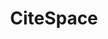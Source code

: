 ---
authors: 'Chaomei Chen '
description: CiteSpace generates interactive visualizations of structural and temporal
  patterns and trends of a scientific field. It facilitates a systematic review of
  a knowledge domain through an in-depth visual analytic process. It can process citation
  data from popular sources such as the Web of Science, Scopus, Dimensions, and the
  Lens. CiteSpace also supports basic visual analytic functions for datasets without
  citation-related information, for example, PubMed, CNKI, ProQuest Dissertations
  and Theses. CiteSpace reveals how a field of research has evolved, what intellectual
  turning points are evident along a critical path, and what topics have attracted
  attention. CiteSpace can be applied repeatedly so as to track the development of
  a field closely and extensively.
documentation: http://cluster.ischool.drexel.edu/~cchen/citespace/tutorial/
last_edit: Tue, 30 Nov 2021 17:24:01 GMT
location: https://citespace.podia.com
shortname: citespace
title: CiteSpace
uuid: fd1340fe-fcae-4c59-9c5e-5e1bbbc19592
---